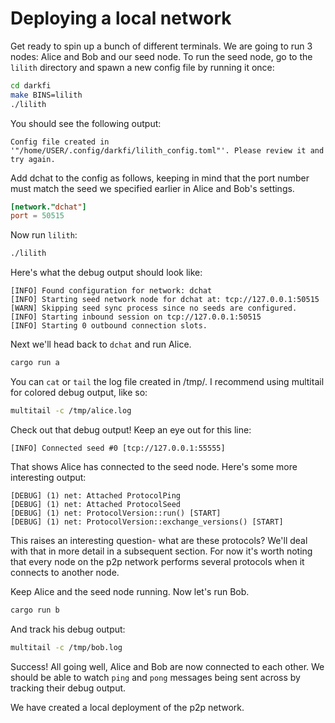 # Deploying a local network

Get ready to spin up a bunch of different terminals. We are going to
run 3 nodes: Alice and Bob and our seed node. To run the seed node,
go to the `lilith` directory and spawn a new config file by running it once:

```bash
cd darkfi
make BINS=lilith
./lilith
```

You should see the following output:

```
Config file created in '"/home/USER/.config/darkfi/lilith_config.toml"'. Please review it and try again.
 ```

Add dchat to the config as follows, keeping in mind that the port number must match the seed we specified
earlier in Alice and Bob's settings.

```toml
[network."dchat"]
port = 50515
```

Now run `lilith`:

```bash
./lilith
```

Here's what the debug output should look like:

```
[INFO] Found configuration for network: dchat
[INFO] Starting seed network node for dchat at: tcp://127.0.0.1:50515
[WARN] Skipping seed sync process since no seeds are configured.
[INFO] Starting inbound session on tcp://127.0.0.1:50515
[INFO] Starting 0 outbound connection slots.
```

Next we'll head back to `dchat` and run Alice. 

```bash
cargo run a
```

You can `cat` or `tail` the log file created in /tmp/. I recommend using
multitail for colored debug output, like so:

```bash
multitail -c /tmp/alice.log
```

Check out that debug output! Keep an eye out for this line:

```
[INFO] Connected seed #0 [tcp://127.0.0.1:55555]
```

That shows Alice has connected to the seed node. Here's some more
interesting output:

```
[DEBUG] (1) net: Attached ProtocolPing
[DEBUG] (1) net: Attached ProtocolSeed
[DEBUG] (1) net: ProtocolVersion::run() [START]
[DEBUG] (1) net: ProtocolVersion::exchange_versions() [START]
```

This raises an interesting question- what are these protocols? We'll deal
with that in more detail in a subsequent section. For now it's worth
noting that every node on the p2p network performs several protocols
when it connects to another node.

Keep Alice and the seed node running. Now let's run Bob.

```bash
cargo run b
```

And track his debug output:

```bash
multitail -c /tmp/bob.log
```

Success! All going well, Alice and Bob are now connected to each
other. We should be able to watch `ping` and `pong` messages being sent
across by tracking their debug output.

We have created a local deployment of the p2p network.

